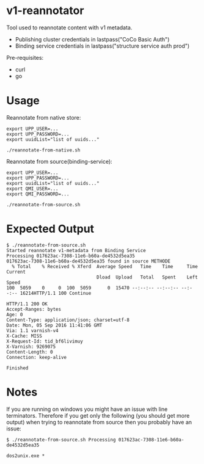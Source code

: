 # v1-reannotator

Tool used to reannotate content with v1 metadata.
* Publishing cluster credentials in lastpass("CoCo Basic Auth")
* Binding service credentials in lastpass("structure service auth prod")

Pre-requisites:
* curl
* go

# Usage
Reannotate from native store:

```
export UPP_USER=...
export UPP_PASSWORD=...
export uuidList="list of uuids..."
```
`./reannotate-from-native.sh`

Reannotate from source(binding-service):

```
export UPP_USER=...
export UPP_PASSWORD=...
export uuidList="list of uuids..."
export QMI_USER=...
export QMI_PASSWORD=...
```
`./reannotate-from-source.sh`

# Expected Output
```
$ ./reannotate-from-source.sh
Started reannotate v1-metadata from Binding Service
Processing 017623ac-7308-11e6-b60a-de4532d5ea35
017623ac-7308-11e6-b60a-de4532d5ea35 found in source METHODE
  % Total    % Received % Xferd  Average Speed   Time    Time     Time  Current
                                 Dload  Upload   Total   Spent    Left  Speed
100  5059    0     0  100  5059      0  15470 --:--:-- --:--:-- --:--:-- 16214HTTP/1.1 100 Continue

HTTP/1.1 200 OK
Accept-Ranges: bytes
Age: 0
Content-Type: application/json; charset=utf-8
Date: Mon, 05 Sep 2016 11:41:06 GMT
Via: 1.1 varnish-v4
X-Cache: MISS
X-Request-Id: tid_bf6livimuy
X-Varnish: 9269075
Content-Length: 0
Connection: keep-alive

Finished
```

# Notes

If you are running on windows you might have an issue with line terminators. Therefore if you get only the following (you should get more output) when trying to reannotate from source then you probably have an issue:

`$ ./reannotate-from-source.sh
Processing 017623ac-7308-11e6-b60a-de4532d5ea35`

`dos2unix.exe *`

